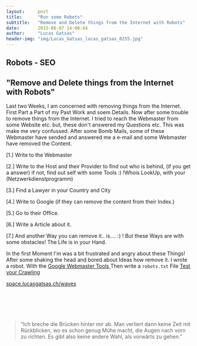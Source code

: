 ```yaml
---
layout:     post
title:      "Run some Robots"
subtitle:   "Remove and Delete things from the Internet with Robots"
date:       2015-06-07 14:00:44
author:     "Lucas Gatsas"
header-img: "img/Lucas_Gatsas_lucas_gatsas_0255.jpg"
---
```

<h2 class="section-heading">Robots - SEO</h2>
<h2 class="section-heading">"Remove and Delete things from the Internet with Robots"</h2>


Last two Weeks, I am concerned with removing things from the Internet. First Part a Part of my Past Work and soem Details. 
Now after some trouble to remove things from the Internet. I tried to reach the Webmaster from some Website etc. but, these don't answered my Questions etc.
This was make me very confussed. After some Bomb Mails, some of these Webmaster have sended and answered me a e-mail and some Webmaster have removed the Content. 



[1.] Write to the Webmaster

[2.] Write to the Host and their Provider to find out who is behind, (if you get a answer) if not, find out self with some Tools :) !Whois LookUp, with your (Netzwerkdienstprogramm)

[3.] Find a Lawyer in your Country and City

[4.] Write to Google (if they can remove the content from their Index.)

[5.] Go to their Office. 

[6.] Write a Article about it. 


[7.] And another Way you can remove it.. is.... :) ! But these Ways are with some obstacles! The Life is in your Hand. 


In the first Moment I'm was a bit frustrated and angry about these Things! After some shaking the head  and bored about Ideas how remove it.
I wrote a robot. With the <a href="https://accounts.google.com/ServiceLogin?service=sitemaps&passive=1209600&continue=https%3A%2F%2Fwww.google.com%2Fwebmasters%2Ftools%2Fhome%3Fhl%3Den&followup=https%3A%2F%2Fwww.google.com%2Fwebmasters%2Ftools%2Fhome%3Fhl%3Den&hl=en">Google Webmaster Tools </a>
Then write a <code>robots.txt</code> File <a href="https://support.google.com/webmasters/answer/6078399?hl=de&ref_topic=6061961">Test your Crawling</a>



<a href="http://space.lucasgatsas.ch/waves">space.lucasgatsas.ch/waves</a>

<br><br>


<br>
<blockquote>
“Ich breche die Brücken hinter mir ab. Man verliert dann keine Zeit mit Rückblicken, wo es schon genug Mühe macht, die Augen nach vorn zu richten. Es gibt also keine andere Wahl, als vorwärts zu gehen.” 
</blockquote>


